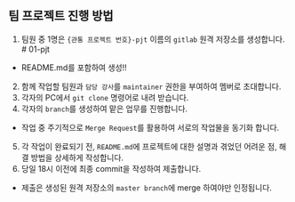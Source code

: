 ## 팀 프로젝트 진행 방법

1. 팀원 중 1명은 `{관통 프로젝트 번호}-pjt` 이름의 `gitlab` 원격 저장소를 생성합니다. # 01-pjt
  - README.md를 포함하여 생성!!
2. 함께 작업할 팀원과 `담당 강사`를 `maintainer` 권한을 부여하여 멤버로 초대합니다.
3. 각자의 PC에서 `git clone` 명령어로 내려 받습니다.
4. 각자의 `branch`를 생성하여 맡은 업무를 진행합니다.
  - 작업 중 주기적으로 `Merge Request`를 활용하여 서로의 작업물을 동기화 합니다.
5. 각 작업이 완료되기 전, `README.md`에 프로젝트에 대한 설명과 겪었던 어려운 점, 해결 방법을 상세하게 작성합니다.
6. 당일 18시 이전에 최종 commit을 작성하여 제출합니다.
  - 제출은 생성된 원격 저장소의 `master branch`에 merge 하여야만 인정됩니다.